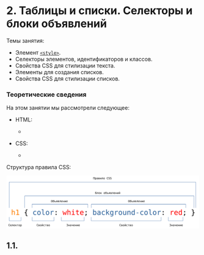 # 2. Таблицы и списки. Селекторы и блоки объявлений

Темы занятия:

- Элемент [`<style>`](https://webref.ru/html/style).
- Селекторы элементов, идентификаторов и классов.
- Свойства CSS для стилизации текста.
- Элементы для создания списков.
- Свойства CSS для стилизации списков.

### Теоретические сведения

На этом занятии мы рассмотрели следующее:

- HTML:

  -

- CSS:

  -

Cтруктура правила CSS:

![Cтруктура правила CSS](./css_ruleset.svg)

## 1.1.